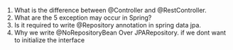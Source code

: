 1. What is the difference between @Controller and @RestController. 
2. What are the 5 exception may occur in Spring?
3. Is it required to write @Repository annotation in spring data jpa. 
3. Why we write @NoRepositoryBean Over JPARepository. if we dont want to initialize the interface 